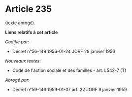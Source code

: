 # Article 235

(texte abrogé).

**Liens relatifs à cet article**

_Codifié par_:

  - Décret n°56-149 1956-01-24 JORF 28 janvier 1956

_Nouveaux textes_:

  - Code de l'action sociale et des familles - art. L542-7 (T)

_Abrogé par_:

  - Décret n°59-146 1959-01-07 art. 22 JORF 9 janvier 1959
